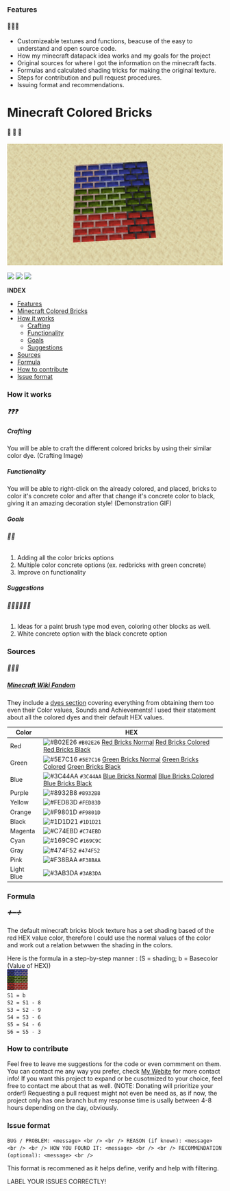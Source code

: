 ### Features
#### 🌟🌟🌟
- Customizeable textures and functions, beacuse of the easy to understand and open source code.
- How my minecraft datapack idea works and my goals for the project
- Original sources for where I got the information on the minecraft facts.
- Formulas and calculated shading tricks for making the original texture.
- Steps for contribution and pull request procedures.
- Issuing format and recommendations.

# Minecraft Colored Bricks
#### 🧱 🧱 🧱
![](https://github.com/LudwigBooysen/MC-ColoredBricks/blob/main/Images/colored_bricks_rgb.jpeg)

![](https://img.shields.io/github/stars/ludwigbooysen/MC-ColoredBricks.svg) ![](https://img.shields.io/github/forks/ludwigbooysen/MC-ColoredBricks.svg) ![](https://img.shields.io/github/issues/ludwigbooysen/MC-ColoredBricks.svg) 

**INDEX**

- [Features](#Features)
- [Minecraft Colored Bricks](#Minecraft-Colored-Bricks)
- [How it works](#How-it-works)
  - [Crafting](#Crafting)
  - [Functionality](#Functionality)
  - [Goals](#Goals)
  - [Suggestions](#Suggestions)
- [Sources](#Sources)
- [Formula](#Formula)
- [How to contribute](#How-to-contribute)
- [Issue format](#Issue-format)

### How it works
##### ❓❓❓
##### Crafting
You will be able to craft the different colored bricks by using their similar color dye.
(Crafting Image)

##### Functionality
You will be able to right-click on the already colored, and placed, bricks to color it's concrete color and after that change it's concrete color to black, giving it an amazing decoration style!
(Demonstration GIF)

##### Goals
###### 🎯🎯
1. Adding all the color bricks options
2. Multiple color concrete options (ex. redbricks with green concrete)
3. Improve on functionality

##### Suggestions
###### 🤷🏻‍♂️🤷🏻‍♂️
1. Ideas for a paint brush type mod even, coloring other blocks as well.
2. White concrete option with the black concrete option

### Sources
##### 📃📃📃
##### [Minecraft Wiki Fandom](https://minecraft.fandom.com/wiki) 
They include a [dyes section](https://minecraft.fandom.com/wiki/Dye) covering everything from obtaining them too even their Color values, Sounds and Achievements!
I used their statement about all the colored dyes and their default HEX values.

|Color|HEX|
|-----------|---------|
|Red|![#B02E26](https://via.placeholder.com/15/B02E26/B02E26.png) `#B02E26` [Red Bricks Normal](https://github.com/LudwigBooysen/MC-ColoredBricks/tree/main/Bricks-Resourcepack/assets/minecraft/textures/custom/red_bricks/red_bricks_normal.png) [Red Bricks Colored](https://github.com/LudwigBooysen/MC-ColoredBricks/tree/main/Bricks-Resourcepack/assets/minecraft/textures/custom/red_bricks/red_bricks_colored.png) [Red Bricks Black](https://github.com/LudwigBooysen/MC-ColoredBricks/tree/main/Bricks-Resourcepack/assets/minecraft/textures/custom/red_bricks/red_bricks_black.png)|
|Green|![#5E7C16](https://via.placeholder.com/15/5E7C16/5E7C16.png) `#5E7C16` [Green Bricks Normal](https://github.com/LudwigBooysen/MC-ColoredBricks/tree/main/Bricks-Resourcepack/assets/minecraft/textures/custom/green_bricks/green_bricks_normal.png) [Green Bricks Colored](https://github.com/LudwigBooysen/MC-ColoredBricks/tree/main/Bricks-Resourcepack/assets/minecraft/textures/custom/green_bricks/green_bricks_colored.png) [Green Bricks Black](https://github.com/LudwigBooysen/MC-ColoredBricks/tree/main/Bricks-Resourcepack/assets/minecraft/textures/custom/green_bricks/green_bricks_black.png)|
|Blue|![#3C44AA](https://via.placeholder.com/15/3C44AA/3C44AA.png) `#3C44AA` [Blue Bricks Normal](https://github.com/LudwigBooysen/MC-ColoredBricks/tree/main/Bricks-Resourcepack/assets/minecraft/textures/custom/blue_bricks/blue_bricks_normal.png) [Blue Bricks Colored](https://github.com/LudwigBooysen/MC-ColoredBricks/tree/main/Bricks-Resourcepack/assets/minecraft/textures/custom/blue_bricks/blue_bricks_colored.png) [Blue Bricks Black](https://github.com/LudwigBooysen/MC-ColoredBricks/tree/main/Bricks-Resourcepack/assets/minecraft/textures/custom/blue_bricks/blue_bricks_black.png)|
|Purple|![#8932B8](https://via.placeholder.com/15/8932B8/8932B8.png) `#8932B8`|
|Yellow|![#FED83D](https://via.placeholder.com/15/FED83D/FED83D.png) `#FED83D`|
|Orange|![#F9801D](https://via.placeholder.com/15/F9801D/F9801D.png) `#F9801D`|
|Black|![#1D1D21](https://via.placeholder.com/15/1D1D21/1D1D21.png) `#1D1D21`|
|Magenta|![#C74EBD](https://via.placeholder.com/15/C74EBD/C74EBD.png) `#C74EBD`|
|Cyan|![#169C9C](https://via.placeholder.com/15/169C9C/169C9C.png) `#169C9C`|
|Gray|![#474F52](https://via.placeholder.com/15/474F52/474F52.png) `#474F52`|
|Pink|![#F38BAA](https://via.placeholder.com/15/F38BAA/F38BAA.png) `#F38BAA`|
|Light Blue|![#3AB3DA](https://via.placeholder.com/15/3AB3DA/3AB3DA.png) `#3AB3DA`|

### Formula
##### ➕➖➗
The default minecraft bricks block texture has a set shading based of the red HEX value color, therefore I could use the normal values of the color and work out a relation betwwen the shading in the colors.

Here is the formula in a step-by-step manner :
(S = shading; b = Basecolor (Value of HEX)) <br />
![](https://github.com/LudwigBooysen/MC-ColoredBricks/blob/main/Images/pack.png) <br />
`S1 = b` <br />
`S2 = S1 - 8` <br />
`S3 = S2 - 9` <br />
`S4 = S3 - 6` <br />
`S5 = S4 - 6` <br />
`S6 = S5 - 3` <br />

### How to contribute

Feel free to leave me suggestions for the code or even commment on them. You can contact me any way you prefer, check [My Webite](https://github.ludwigbooysen.io/index.html) for more contact info!
If you want this project to expand or be cusotmized to your choice, feel free to contact me about that as well. (NOTE: Donating will prioritize your order!)
Requesting a pull request might not even be need as, as if now, the project only has one branch but my response time is usally between 4-8 hours depending on the day, obviously.

### Issue format

`BUG / PROBLEM: <message> <br />
<br />
REASON (if known): <message> <br />
<br />
HOW YOU FOUND IT: <message> <br />
<br />
RECOMMENDATION (optional): <message> <br />`

This format is recommened as it helps define, verify and help with filtering.

LABEL YOUR ISSUES CORRECTLY!
